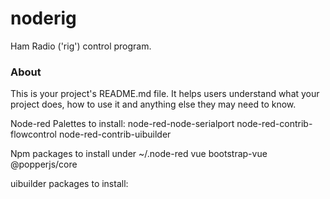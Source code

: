 noderig
=======

Ham Radio ('rig') control program.

### About

This is your project's README.md file. It helps users understand what your
project does, how to use it and anything else they may need to know.

Node-red Palettes to install:
	node-red-node-serialport
	node-red-contrib-flowcontrol
	node-red-contrib-uibuilder

Npm packages to install under ~/.node-red
vue
bootstrap-vue
@popperjs/core

uibuilder packages to install:
